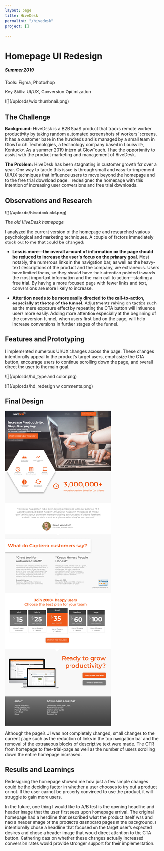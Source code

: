 ```yaml
---
layout: page
title: HiveDesk
permalink: "/hivedesk"
project: []

---
```

# Homepage UI Redesign

##### Summer 2019

Tools: Figma, Photoshop

Key Skills: UI/UX, Conversion Optimization

![](/uploads/wix thumbnail.png)

## The Challenge

**Background:** HiveDesk is a B2B SaaS product that tracks remote worker productivity by taking random automated screenshots of workers’ screens. It has a customer base in the hundreds and is managed by a small team in GlowTouch Technologies, a technology company based in Louisville, Kentucky. As a summer 2019 intern at GlowTouch, I had the opportunity to assist with the product marketing and management of HiveDesk.

**The Problem:** HiveDesk has been stagnating in customer growth for over a year. One way to tackle this issue is through small and easy-to-implement UI/UX techniques that influence users to move beyond the homepage and to the free trial download page. I redesigned the homepage with this intention of increasing user conversions and free trial downloads.

## Observations and Research

![](/uploads/hivedesk old.png)

_The old HiveDesk homepage_

I analyzed the current version of the homepage and researched various psychological and marketing techniques. A couple of factors immediately stuck out to me that could be changed:

* **Less is more—the overall amount of information on the page should be reduced to increase the user's focus on the primary goal**. Most notably, the numerous links in the navigation bar, as well as the heavy-text descriptions of the product and the company, are extraneous. Users have limited focus, so they should have their attention pointed towards the most important information and the main call to action—starting a free trial. By having a more focused page with fewer links and text, conversions are more likely to increase.


* **Attention needs to be more easily directed to the call-to-action, especially at the top of the funnel**. Adjustments relying on tactics such as the mere exposure effect by repeating the CTA button will influence users more easily. Adding more attention especially at the beginning of the conversion funnel, when users first land on the page, will help increase conversions in further stages of the funnel.

## Features and Prototyping

I implemented numerous UI/UX changes across the page. These changes intentionally appeal to the product’s target users, emphasize the CTA button, encourage users to continue scrolling down the page, and overall direct the user to the main goal.

![](/uploads/hd_type and color.png)

![](/uploads/hd_redesign w comments.png)

## Final Design

![](/uploads/new_mockup.png)

Although the page’s UI was not completely changed, small changes to the current page such as the reduction of links in the top navigation bar and the removal of the extraneous blocks of descriptive text were made. The CTR from homepage to free-trial-page as well as the number of users scrolling down the entire homepage increased.

## Results and Learnings

Redesigning the homepage showed me how just a few simple changes could be the deciding factor in whether a user chooses to try out a product or not. If the user cannot be properly convinced to use the product, it will struggle to gain more users.

In the future, one thing I would like to A/B test is the opening headline and header image that the user first sees upon homepage arrival. The original homepage had a headline that described what the product itself was and had a header image of the product’s dashboard pages in the background. I intentionally chose a headline that focused on the target user’s expected desires and chose a header image that would direct attention to the CTA button. Gathering data on whether these changes actually increased conversion rates would provide stronger support for their implementation.